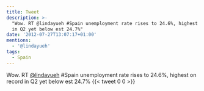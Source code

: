 ```yaml
---
title: Tweet
description: >-
  "Wow. RT @lindayueh #Spain unemployment rate rises to 24.6%, highest on record
  in Q2 yet below est 24.7%"
date: '2012-07-27T13:07:17+01:00'
mentions:
  - '@lindayueh'
tags:
  - Spain
---
```

Wow. RT [@lindayueh](https://twitter.com/@lindayueh) #Spain unemployment rate rises to 24.6%, highest on record in Q2 yet below est 24.7%
      {{< tweet 0 0 >}}
    
